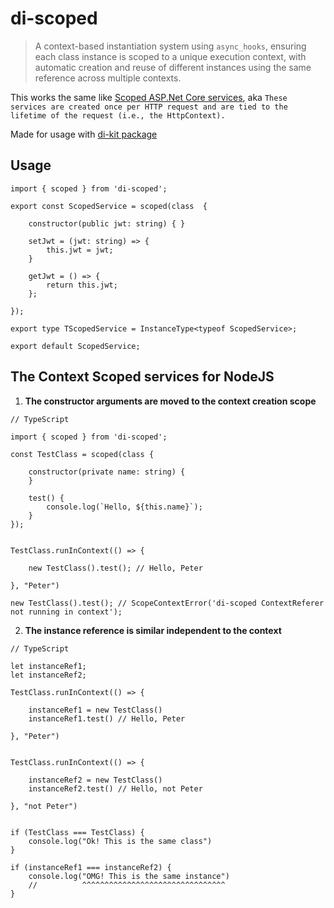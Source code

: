 # di-scoped

> A context-based instantiation system using `async_hooks`, ensuring each class instance is scoped to a unique execution context, with automatic creation and reuse of different instances using the same reference across multiple contexts.

This works the same like [Scoped ASP.Net Core services](https://henriquesd.medium.com/dependency-injection-and-service-lifetimes-in-net-core-ab9189349420), aka `These services are created once per HTTP request and are tied to the lifetime of the request (i.e., the HttpContext).`

Made for usage with [di-kit package](https://npmjs.com/package/di-kit)

## Usage 

```tsx
import { scoped } from 'di-scoped';

export const ScopedService = scoped(class  {

    constructor(public jwt: string) { }

    setJwt = (jwt: string) => {
        this.jwt = jwt;
    }

    getJwt = () => {
        return this.jwt;
    };

});

export type TScopedService = InstanceType<typeof ScopedService>;

export default ScopedService;

```

## The Context Scoped services for NodeJS

1. **The constructor arguments are moved to the context creation scope**

```tsx
// TypeScript

import { scoped } from 'di-scoped';

const TestClass = scoped(class {

    constructor(private name: string) {
    }

    test() {
        console.log(`Hello, ${this.name}`);
    }
});


TestClass.runInContext(() => {

    new TestClass().test(); // Hello, Peter

}, "Peter")

new TestClass().test(); // ScopeContextError('di-scoped ContextReferer not running in context');
```

2. **The instance reference is similar independent to the context**

```tsx
// TypeScript

let instanceRef1;
let instanceRef2;

TestClass.runInContext(() => {

    instanceRef1 = new TestClass()
    instanceRef1.test() // Hello, Peter

}, "Peter")


TestClass.runInContext(() => {

    instanceRef2 = new TestClass()
    instanceRef2.test() // Hello, not Peter

}, "not Peter")


if (TestClass === TestClass) {
    console.log("Ok! This is the same class")
}

if (instanceRef1 === instanceRef2) {
    console.log("OMG! This is the same instance")
    //          ^^^^^^^^^^^^^^^^^^^^^^^^^^^^^^^^
}
```
